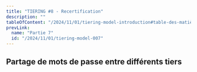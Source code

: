 ```yaml
---
title: "TIERING #8 - Recertification"
description: ""
tableOfContent: "/2024/11/01/tiering-model-introduction#table-des-matières"
prevLink:
  name: "Partie 7"
  id: "/2024/11/01/tiering-model-007"
---
```


## Partage de mots de passe entre différents tiers


